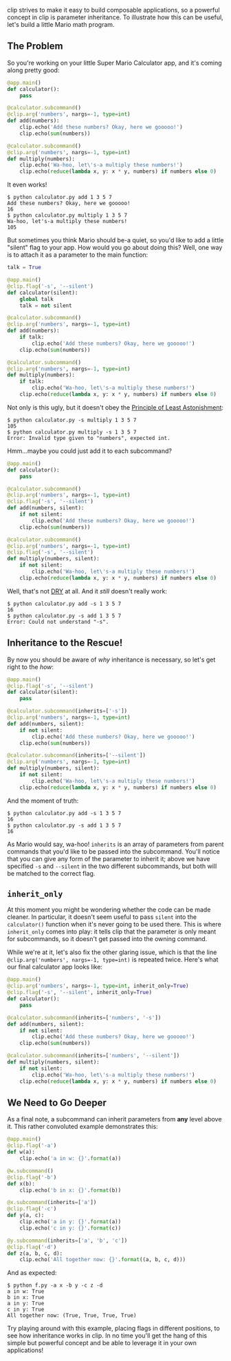 clip strives to make it easy to build composable applications, so a powerful concept in clip is parameter inheritance. To illustrate how this can be useful, let's build a little Mario math program.

## The Problem

So you're working on your little Super Mario Calculator app, and it's coming along pretty good:

```python
@app.main()
def calculator():
	pass

@calculator.subcommand()
@clip.arg('numbers', nargs=-1, type=int)
def add(numbers):
	clip.echo('Add these numbers? Okay, here we gooooo!')
	clip.echo(sum(numbers))

@calculator.subcommand()
@clip.arg('numbers', nargs=-1, type=int)
def multiply(numbers):
	clip.echo('Wa-hoo, let\'s-a multiply these numbers!')
	clip.echo(reduce(lambda x, y: x * y, numbers) if numbers else 0)
```

It even works!

```
$ python calculator.py add 1 3 5 7
Add these numbers? Okay, here we gooooo!
16
$ python calculator.py multiply 1 3 5 7
Wa-hoo, let's-a multiply these numbers!
105
```

But sometimes you think Mario should be-a quiet, so you'd like to add a little "silent" flag to your app. How would you go about doing this? Well, one way is to attach it as a parameter to the main function:

```python
talk = True

@app.main()
@clip.flag('-s', '--silent')
def calculator(silent):
	global talk
	talk = not silent

@calculator.subcommand()
@clip.arg('numbers', nargs=-1, type=int)
def add(numbers):
	if talk:
		clip.echo('Add these numbers? Okay, here we gooooo!')
	clip.echo(sum(numbers))

@calculator.subcommand()
@clip.arg('numbers', nargs=-1, type=int)
def multiply(numbers):
	if talk:
		clip.echo('Wa-hoo, let\'s-a multiply these numbers!')
	clip.echo(reduce(lambda x, y: x * y, numbers) if numbers else 0)
```

Not only is this ugly, but it doesn't obey the [Principle of Least Astonishment](http://en.wikipedia.org/wiki/Principle_of_least_astonishment):

```
$ python calculator.py -s multiply 1 3 5 7
105
$ python calculator.py multiply -s 1 3 5 7
Error: Invalid type given to "numbers", expected int.
```

Hmm...maybe you could just add it to each subcommand?

```python
@app.main()
def calculator():
	pass

@calculator.subcommand()
@clip.arg('numbers', nargs=-1, type=int)
@clip.flag('-s', '--silent')
def add(numbers, silent):
	if not silent:
		clip.echo('Add these numbers? Okay, here we gooooo!')
	clip.echo(sum(numbers))

@calculator.subcommand()
@clip.arg('numbers', nargs=-1, type=int)
@clip.flag('-s', '--silent')
def multiply(numbers, silent):
	if not silent:
		clip.echo('Wa-hoo, let\'s-a multiply these numbers!')
	clip.echo(reduce(lambda x, y: x * y, numbers) if numbers else 0)
```

Well, that's not [DRY](http://en.wikipedia.org/wiki/Don%27t_repeat_yourself) at all. And it *still* doesn't really work:

```
$ python calculator.py add -s 1 3 5 7
16
$ python calculator.py -s add 1 3 5 7
Error: Could not understand "-s".
```

## Inheritance to the Rescue!

By now you should be aware of *why* inheritance is necessary, so let's get right to the *how*:

```python
@app.main()
@clip.flag('-s', '--silent')
def calculator(silent):
	pass

@calculator.subcommand(inherits=['-s'])
@clip.arg('numbers', nargs=-1, type=int)
def add(numbers, silent):
	if not silent:
		clip.echo('Add these numbers? Okay, here we gooooo!')
	clip.echo(sum(numbers))

@calculator.subcommand(inherits=['--silent'])
@clip.arg('numbers', nargs=-1, type=int)
def multiply(numbers, silent):
	if not silent:
		clip.echo('Wa-hoo, let\'s-a multiply these numbers!')
	clip.echo(reduce(lambda x, y: x * y, numbers) if numbers else 0)
```

And the moment of truth:

```
$ python calculator.py add -s 1 3 5 7
16
$ python calculator.py -s add 1 3 5 7
16
```

As Mario would say, wa-hoo! `inherits` is an array of parameters from parent commands that you'd like to be passed into the subcommand. You'll notice that you can give any form of the parameter to inherit it; above we have specified `-s` and `--silent` in the two different subcommands, but both will be matched to the correct flag.

## `inherit_only`

At this moment you might be wondering whether the code can be made cleaner. In particular, it doesn't seem useful to pass `silent` into the `calculator()` function when it's never going to be used there. This is where `inherit_only` comes into play: it tells clip that the parameter is only meant for subcommands, so it doesn't get passed into the owning command.

While we're at it, let's also fix the other glaring issue, which is that the line `@clip.arg('numbers', nargs=-1, type=int)` is repeated twice. Here's what our final calculator app looks like:

```python
@app.main()
@clip.arg('numbers', nargs=-1, type=int, inherit_only=True)
@clip.flag('-s', '--silent', inherit_only=True)
def calculator():
	pass

@calculator.subcommand(inherits=['numbers', '-s'])
def add(numbers, silent):
	if not silent:
		clip.echo('Add these numbers? Okay, here we gooooo!')
	clip.echo(sum(numbers))

@calculator.subcommand(inherits=['numbers', '--silent'])
def multiply(numbers, silent):
	if not silent:
		clip.echo('Wa-hoo, let\'s-a multiply these numbers!')
	clip.echo(reduce(lambda x, y: x * y, numbers) if numbers else 0)
```

## We Need to Go Deeper

As a final note, a subcommand can inherit parameters from **any** level above it. This rather convoluted example demonstrates this:

```python
@app.main()
@clip.flag('-a')
def w(a):
	clip.echo('a in w: {}'.format(a))

@w.subcommand()
@clip.flag('-b')
def x(b):
	clip.echo('b in x: {}'.format(b))

@x.subcommand(inherits=['a'])
@clip.flag('-c')
def y(a, c):
	clip.echo('a in y: {}'.format(a))
	clip.echo('c in y: {}'.format(c))

@y.subcommand(inherits=['a', 'b', 'c'])
@clip.flag('-d')
def z(a, b, c, d):
	clip.echo('All together now: {}'.format((a, b, c, d)))
```

And as expected:

```
$ python f.py -a x -b y -c z -d
a in w: True
b in x: True
a in y: True
c in y: True
All together now: (True, True, True, True)
```

Try playing around with this example, placing flags in different positions, to see how inheritance works in clip. In no time you'll get the hang of this simple but powerful concept and be able to leverage it in your own applications!
